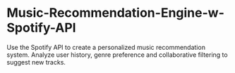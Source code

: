 # Music-Recommendation-Engine-w-Spotify-API
Use the Spotify API to create a personalized music recommendation system. Analyze user history, genre preference and collaborative filtering to suggest new tracks.
